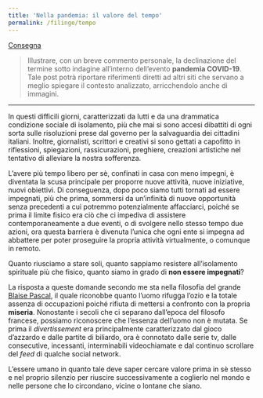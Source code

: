 ```yaml
---
title: 'Nella pandemia: il valore del tempo'
permalink: /filinge/tempo
---
```

[Consegna](https://filinge.blogspot.com/2020/04/step-11-nella-pandemia.html)

> Illustrare, con un breve commento personale, la declinazione del termine sotto indagine all’interno dell’evento **pandemia COVID-19**. Tale post potrà riportare riferimenti diretti ad altri siti che servano a meglio spiegare il contesto analizzato, arricchendolo anche di immagini.

---

In questi difficili giorni, caratterizzati da lutti e da una drammatica condizione sociale di isolamento, più che mai si sono accesi dibattiti di ogni sorta sulle risoluzioni prese dal governo per la salvaguardia dei cittadini italiani. Inoltre, giornalisti, scrittori e creativi si sono gettati a capofitto in riflessioni, spiegazioni, rassicurazioni, preghiere, creazioni artistiche nel tentativo di alleviare la nostra sofferenza.

 L’avere più tempo libero per sè, confinati in casa con meno impegni, è diventata la scusa principale per proporre nuove attività, nuove iniziative, nuovi obiettivi. Di conseguenza, dopo poco siamo tutti tornati ad essere impegnati, più che prima, sommersi da un’infinità di nuove opportunità senza precedenti a cui potremmo potenzialmente affacciarci, poiché se prima il limite fisico era ciò che ci impediva di assistere contemporaneamente a due eventi, o di svolgere nello stesso tempo due azioni, ora questa barriera è divenuta l’unica che ogni ente si impegna ad abbattere per poter proseguire la propria attività virtualmente, o comunque in remoto.

Quanto riusciamo a stare soli, quanto sappiamo resistere all’isolamento spirituale più che fisico, quanto siamo in grado di **non essere impegnati**?

La risposta a queste domande secondo me sta nella filosofia del grande [Blaise Pascal](https://it.wikipedia.org/wiki/Blaise_Pascal 'Blaise Pascal su Wikipedia'), il quale riconobbe quanto l’uomo rifugga l’ozio e la totale assenza di occupazioni poiché rifiuta di mettersi a confronto con la propria **miseria**. Nonostante i secoli che ci separano dall’epoca del filosofo francese, possiamo riconoscere che l’essenza dell’uomo non è mutata. Se prima il *divertissement* era principalmente caratterizzato dal gioco d’azzardo e dalle partite di biliardo, ora è connotato dalle serie tv, dalle consecutive, incessanti, interminabili videochiamate e dal continuo scrollare del *feed* di qualche social network.

L’essere umano in quanto tale deve saper cercare valore prima in sè stesso e nel proprio silenzio per riuscire successivamente a coglierlo  nel mondo e nelle persone che lo circondano, vicine o lontane che siano.
